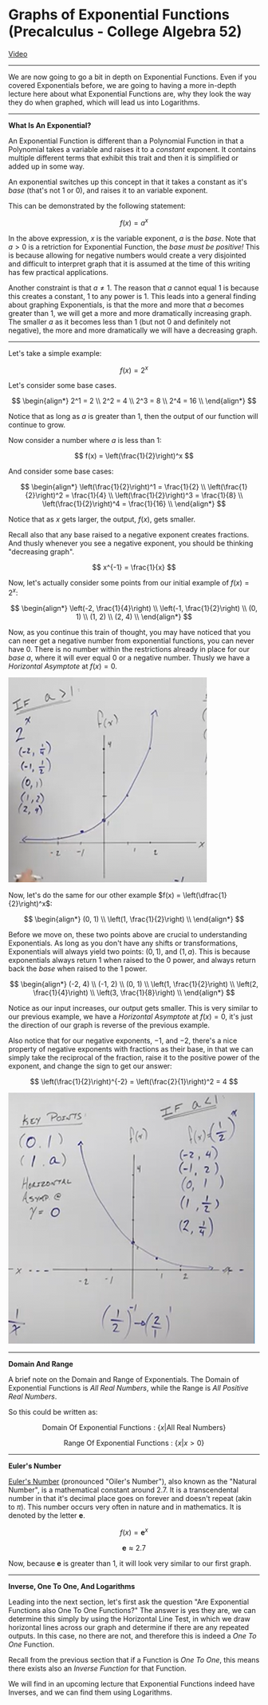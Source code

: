 # Graphs of Exponential Functions (Precalculus - College Algebra 52)

[Video](https://www.youtube.com/watch?v=2w14jBb0e9Q)

---

We are now going to go a bit in depth on Exponential Functions. Even if you
covered Exponentials before, we are going to having a more in-depth lecture here
about what Exponential Functions are, why they look the way they do when
graphed, which will lead us into Logarithms.

---

**What Is An Exponential?**

An Exponential Function is different than a Polynomial Function in that a
Polynomial takes a variable and raises it to a _constant_ exponent. It contains
multiple different terms that exhibit this trait and then it is simplified or
added up in some way.

An exponential switches up this concept in that it takes a constant as it's
_base_ (that's not $1$ or $0$), and raises it to an variable exponent.

This can be demonstrated by the following statement:

$$ f(x) = a^x $$

In the above expression, $x$ is the variable exponent, $a$ is the _base_. Note
that $a > 0$ is a retriction for Exponential Function, the _base must be
positive!_ This is because allowing for negative numbers would create a very
disjointed and difficult to interpret graph that it is assumed at the time of
this writing has few practical applications.

Another constraint is that $a \neq 1$. The reason that $a$ cannot equal $1$ is
because this creates a constant, $1$ to any power is $1$. This leads into a
general finding about graphing Exponentials, is that the more and more that $a$
becomes greater than $1$, we will get a more and more dramatically increasing
graph. The smaller $a$ as it becomes less than $1$ (but not $0$ and definitely
not negative), the more and more dramatically we will have a decreasing graph.

---

Let's take a simple example:

$$ f(x) = 2^x $$

Let's consider some base cases.

$$
\begin{align*}
2^1 = 2 \\
2^2 = 4 \\
2^3 = 8 \\
2^4 = 16 \\
\end{align*}
$$

Notice that as long as $a$ is greater than $1$, then the output of our function
will continue to grow.

Now consider a number where $a$ is less than $1$:

$$ f(x) = \left(\frac{1}{2}\right)^x $$

And consider some base cases:

$$
\begin{align*}
\left(\frac{1}{2}\right)^1 = \frac{1}{2} \\
\left(\frac{1}{2}\right)^2 = \frac{1}{4} \\
\left(\frac{1}{2}\right)^3 = \frac{1}{8} \\
\left(\frac{1}{2}\right)^4 = \frac{1}{16} \\
\end{align*}
$$

Notice that as $x$ gets larger, the output, $f(x)$, gets smaller.

Recall also that any base raised to a negative exponent creates fractions. And
thusly whenever you see a negative exponent, you should be thinking "decreasing
graph".

$$ x^{-1} = \frac{1}{x} $$

Now, let's actually consider some points from our initial example of $f(x) =
2^x$:

$$
\begin{align*}
\left(-2, \frac{1}{4}\right) \\
\left(-1, \frac{1}{2}\right) \\
(0, 1) \\
(1, 2) \\
(2, 4) \\
\end{align*}
$$

Now, as you continue this train of thought, you may have noticed that you can
neer get a negative number from exponential functions, you can never have $0$.
There is no number within the restrictions already in place for our _base_ $a$,
where it will ever equal $0$ or a negative number. Thusly we have a _Horizontal
Asymptote_ at $f(x) = 0$.

![image 051_1](./051_1.png)

Now, let's do the same for our other example
$f(x) = \left(\dfrac{1}{2}\right)^x$:

$$
\begin{align*}
(0, 1) \\
\left(1, \frac{1}{2}\right) \\
\end{align*}
$$

Before we move on, these two points above are crucial to understanding
Exponentials. As long as you don't have any shifts or transformations,
Exponentials will always yield two points: $(0, 1)$, and $(1, a)$. This is
because exponentials always return $1$ when raised to the $0$ power, and always
return back the _base_ when raised to the $1$ power.

$$
\begin{align*}
(-2, 4) \\
(-1, 2) \\
(0, 1) \\
\left(1, \frac{1}{2}\right) \\
\left(2, \frac{1}{4}\right) \\
\left(3, \frac{1}{8}\right) \\
\end{align*}
$$

Notice as our input increases, our output gets smaller. This is very similar to
our previous example, we have a _Horizontal Asymptote_ at $f(x) = 0$, it's just
the direction of our graph is reverse of the previous example.

Also notice that for our negative exponents, $-1$, and $-2$, there's a nice
property of negative exponents with fractions as their base, in that we can
simply take the reciprocal of the fraction, raise it to the positive power of
the exponent, and change the sign to get our answer:

$$ \left(\frac{1}{2}\right)^{-2} = \left(\frac{2}{1}\right)^2 = 4 $$

![image 051_2](./051_2.png)

---

**Domain And Range**

A brief note on the Domain and Range of Exponentials. The Domain of Exponential
Functions is _All Real Numbers_, while the Range is _All Positive Real Numbers_.

So this could be written as:

$$ \text{Domain Of Exponential Functions : } \left\{x | \text{All Real Numbers} \right\} $$

$$ \text{Range Of Exponential Functions : } \left\{x | x > 0 \right\} $$

---

**Euler's Number**

[Euler's Number](https://en.wikipedia.org/w/index.php?title=E_(mathematical_constant))
(pronounced "Oiler's Number"), also known as the "Natural Number", is a
mathematical constant around $2.7$. It is a transcendental number in that it's
decimal place goes on forever and doesn't repeat (akin to $\pi$). This number
occurs very often in nature and in mathematics. It is denoted by the letter
$\mathbf{e}$.

$$ f(x) = \mathbf{e}^x $$

$$ \mathbf{e} \approx 2.7 $$

Now, because $\mathbf{e}$ is greater than $1$, it will look very similar to our
first graph.

---

**Inverse, One To One, And Logarithms**

Leading into the next section, let's first ask the question "Are Exponential
Functions also One To One Functions?" The answer is yes they are, we can
determine this simply by using the Horizontal Line Test, in which we draw
horizontal lines across our graph and determine if there are any repeated
outputs. In this case, no there are not, and therefore this is indeed a _One To
One_ Function.

Recall from the previous section that if a Function is _One To One_, this means
there exists also an _Inverse Function_ for that Function.

We will find in an upcoming lecture that Exponential Functions indeed have
Inverses, and we can find them using Logarithms.
